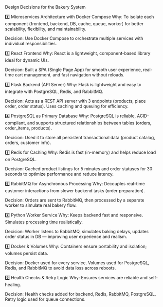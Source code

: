 Design Decisions for the Bakery System


1️⃣ Microservices Architecture with Docker Compose
Why: To isolate each component (frontend, backend, DB, cache, queue, worker) for better scalability, flexibility, and maintainability.

Decision: Use Docker Compose to orchestrate multiple services with individual responsibilities.

2️⃣ React Frontend
Why: React is a lightweight, component-based library ideal for dynamic UIs.

Decision: Built a SPA (Single Page App) for smooth user experience, real-time cart management, and fast navigation without reloads.

3️⃣ Flask Backend (API Server)
Why: Flask is lightweight and easy to integrate with PostgreSQL, Redis, and RabbitMQ.

Decision: Acts as a REST API server with 3 endpoints (products, place order, order status). Uses caching and queuing for efficiency.

4️⃣ PostgreSQL as Primary Database
Why: PostgreSQL is reliable, ACID-compliant, and supports structured relationships between tables (orders, order_items, products).

Decision: Used it to store all persistent transactional data (product catalog, orders, customer info).

5️⃣ Redis for Caching
Why: Redis is fast (in-memory) and helps reduce load on PostgreSQL.

Decision: Cached product listings for 5 minutes and order statuses for 30 seconds to optimize performance and reduce latency.

6️⃣ RabbitMQ for Asynchronous Processing
Why: Decouples real-time customer interactions from slower backend tasks (order preparation).

Decision: Orders are sent to RabbitMQ, then processed by a separate worker to simulate real bakery flow.

7️⃣ Python Worker Service
Why: Keeps backend fast and responsive. Simulates processing time realistically.

Decision: Worker listens to RabbitMQ, simulates baking delays, updates order status in DB — improving user experience and realism.

8️⃣ Docker & Volumes
Why: Containers ensure portability and isolation; volumes persist data.

Decision: Docker used for every service. Volumes used for PostgreSQL, Redis, and RabbitMQ to avoid data loss across reboots.

9️⃣ Health Checks & Retry Logic
Why: Ensures services are reliable and self-healing.

Decision: Health checks added for backend, Redis, RabbitMQ, PostgreSQL. Retry logic used for queue connections.
